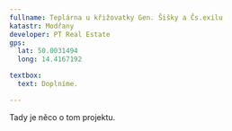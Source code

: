 ```yaml
---
fullname: Teplárna u křižovatky Gen. Šišky a Čs.exilu
katastr: Modřany
developer: PT Real Estate
gps:
  lat: 50.0031494
  long: 14.4167192

textbox:
  text: Doplníme.

---
```


Tady je něco o tom projektu.